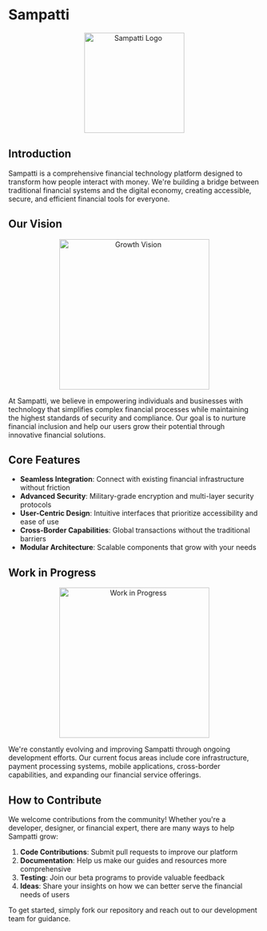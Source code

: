 # Sampatti

<p align="center">
  <img src="https://notioly.com/wp-content/uploads/2025/01/489.Planting.png" alt="Sampatti Logo" width="200"/>
</p>

## Introduction

Sampatti is a comprehensive financial technology platform designed to transform how people interact with money. We're building a bridge between traditional financial systems and the digital economy, creating accessible, secure, and efficient financial tools for everyone.

## Our Vision

<p align="center">
  <img src="https://notioly.com/wp-content/uploads/2025/02/502.Gardening.png" alt="Growth Vision" width="300"/>
</p>

At Sampatti, we believe in empowering individuals and businesses with technology that simplifies complex financial processes while maintaining the highest standards of security and compliance. Our goal is to nurture financial inclusion and help our users grow their potential through innovative financial solutions.

## Core Features

- **Seamless Integration**: Connect with existing financial infrastructure without friction
- **Advanced Security**: Military-grade encryption and multi-layer security protocols 
- **User-Centric Design**: Intuitive interfaces that prioritize accessibility and ease of use
- **Cross-Border Capabilities**: Global transactions without the traditional barriers
- **Modular Architecture**: Scalable components that grow with your needs

## Work in Progress

<p align="center">
  <img src="https://notioly.com/wp-content/uploads/2024/04/385.Tasks_.png" alt="Work in Progress" width="300"/>
</p>

We're constantly evolving and improving Sampatti through ongoing development efforts. Our current focus areas include core infrastructure, payment processing systems, mobile applications, cross-border capabilities, and expanding our financial service offerings.

## How to Contribute

We welcome contributions from the community! Whether you're a developer, designer, or financial expert, there are many ways to help Sampatti grow:

1. **Code Contributions**: Submit pull requests to improve our platform
2. **Documentation**: Help us make our guides and resources more comprehensive
3. **Testing**: Join our beta programs to provide valuable feedback
4. **Ideas**: Share your insights on how we can better serve the financial needs of users

To get started, simply fork our repository and reach out to our development team for guidance.